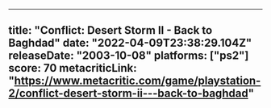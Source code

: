 
---
title: "Conflict: Desert Storm II - Back to Baghdad"
date: "2022-04-09T23:38:29.104Z"
releaseDate: "2003-10-08"
platforms: ["ps2"]
score: 70
metacriticLink: "https://www.metacritic.com/game/playstation-2/conflict-desert-storm-ii---back-to-baghdad"
---
